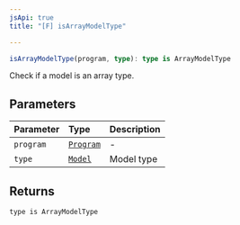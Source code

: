 ```yaml
---
jsApi: true
title: "[F] isArrayModelType"

---
```

```ts
isArrayModelType(program, type): type is ArrayModelType
```

Check if a model is an array type.

## Parameters

| Parameter | Type | Description |
| :------ | :------ | :------ |
| `program` | [`Program`](Interface.Program.md) | - |
| `type` | [`Model`](Interface.Model.md) | Model type |

## Returns

`type is ArrayModelType`
